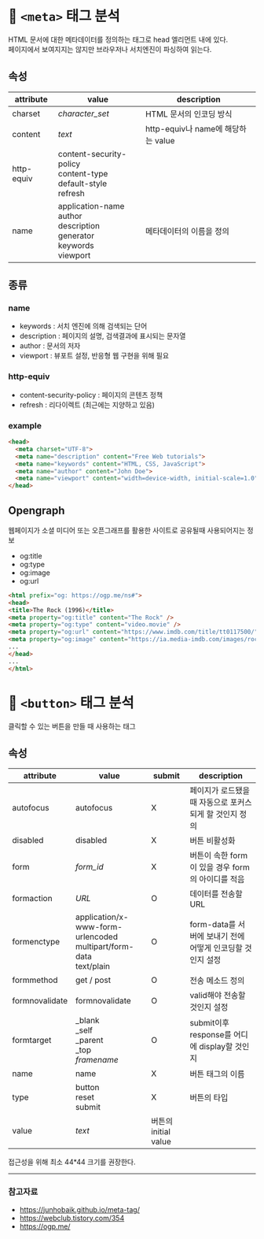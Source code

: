 # 🧩 `<meta>` 태그 분석

HTML 문서에 대한 메타데이터를 정의하는 태그로 head 엘리먼트 내에 있다.<br>
페이지에서 보여지지는 않지만 브라우저나 서치엔진이 파싱하여 읽는다.

## 속성

attribute | value | description
--- | --- | ---
charset | *character_set* | HTML 문서의 인코딩 방식
content | *text* | http-equiv나 name에 해당하는 value
http-equiv | content-security-policy<br> content-type<br> default-style<br> refresh
name | 	application-name<br>author<br>description<br>generator<br>keywords<br>viewport| 메타데이터의 이름을 정의

## 종류

### name
- keywords : 서치 엔진에 의해 검색되는 단어
- description : 페이지의 설명, 검색결과에 표시되는 문자열
- author : 문서의 저자
- viewport : 뷰포트 설정, 반응형 웹 구현을 위해 필요

### http-equiv
- content-security-policy : 페이지의 콘텐츠 정책
- refresh : 리다이렉트 (최근에는 지양하고 있음)

### example

```html
<head>
  <meta charset="UTF-8">
  <meta name="description" content="Free Web tutorials">
  <meta name="keywords" content="HTML, CSS, JavaScript">
  <meta name="author" content="John Doe">
  <meta name="viewport" content="width=device-width, initial-scale=1.0">
</head>
```

## Opengraph

웹페이지가 소셜 미디어 또는 오픈그래프를 활용한 사이트로 공유될때 사용되어지는 정보

- og:title
- og:type
- og:image
- og:url

```html
<html prefix="og: https://ogp.me/ns#">
<head>
<title>The Rock (1996)</title>
<meta property="og:title" content="The Rock" />
<meta property="og:type" content="video.movie" />
<meta property="og:url" content="https://www.imdb.com/title/tt0117500/" />
<meta property="og:image" content="https://ia.media-imdb.com/images/rock.jpg" />
...
</head>
...
</html>
```

# 🧩 `<button>` 태그 분석

클릭할 수 있는 버튼을 만들 때 사용하는 태그

## 속성

attribute | value | submit | description
--- | --- | --- | ---
autofocus | autofocus | X | 페이지가 로드됐을 때 자동으로 포커스되게 할 것인지 정의
disabled | disabled | X | 버튼 비활성화
form | *form_id* | X | 버튼이 속한 form이 있을 경우 form의 아이디를 적음
formaction | *URL* | O | 데이터를 전송할 URL
formenctype | application/x-www-form-urlencoded<br>multipart/form-data<br>text/plain | O | form-data를 서버에 보내기 전에 어떻게 인코딩할 것인지 설정
formmethod | get / post | O | 전송 메소드 정의
formnovalidate | formnovalidate | O | valid해야 전송할 것인지 설정
formtarget | _blank<br>_self<br>_parent<br>_top<br>*framename* | O | submit이후 response를 어디에 display할 것인지
name | name | X | 버튼 태그의 이름
type | button<br>reset<br>submit | X | 버튼의 타입
value | *text* | 버튼의 initial value

접근성을 위해 최소 44*44 크기를 권장한다.

---
### 참고자료
- https://junhobaik.github.io/meta-tag/
- https://webclub.tistory.com/354
- https://ogp.me/